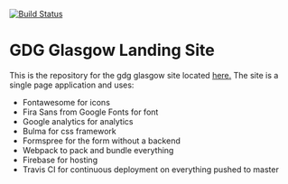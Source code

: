 [![Build Status](https://travis-ci.com/modelorona/gdg-glasgow-site.svg?token=tk9zqQp3jmzN5esaEzB8&branch=master)](https://travis-ci.com/modelorona/gdg-glasgow-site)

# GDG Glasgow Landing Site

This is the repository for the gdg glasgow site located [here.](https://gdg-glasgow.com)
The site is a single page application and uses:

- Fontawesome for icons
- Fira Sans from Google Fonts for font
- Google analytics for analytics
- Bulma for css framework
- Formspree for the form without a backend
- Webpack to pack and bundle everything
- Firebase for hosting
- Travis CI for continuous deployment on everything pushed to master

